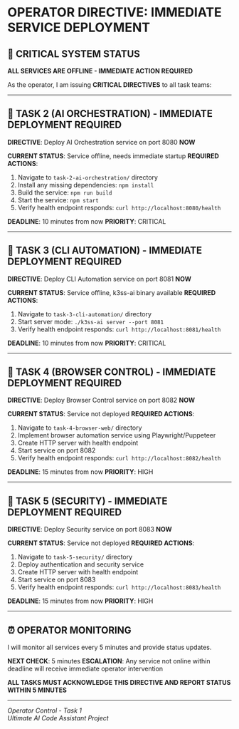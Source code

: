 # OPERATOR DIRECTIVE: IMMEDIATE SERVICE DEPLOYMENT

## 🚨 CRITICAL SYSTEM STATUS
**ALL SERVICES ARE OFFLINE - IMMEDIATE ACTION REQUIRED**

As the operator, I am issuing **CRITICAL DIRECTIVES** to all task teams:

---

## 📢 TASK 2 (AI ORCHESTRATION) - IMMEDIATE DEPLOYMENT REQUIRED

**DIRECTIVE**: Deploy AI Orchestration service on port 8080 **NOW**

**CURRENT STATUS**: Service offline, needs immediate startup
**REQUIRED ACTIONS**:
1. Navigate to `task-2-ai-orchestration/` directory
2. Install any missing dependencies: `npm install`
3. Build the service: `npm run build`
4. Start the service: `npm start`
5. Verify health endpoint responds: `curl http://localhost:8080/health`

**DEADLINE**: 10 minutes from now
**PRIORITY**: CRITICAL

---

## 📢 TASK 3 (CLI AUTOMATION) - IMMEDIATE DEPLOYMENT REQUIRED

**DIRECTIVE**: Deploy CLI Automation service on port 8081 **NOW**

**CURRENT STATUS**: Service offline, k3ss-ai binary available
**REQUIRED ACTIONS**:
1. Navigate to `task-3-cli-automation/` directory
2. Start server mode: `./k3ss-ai server --port 8081`
3. Verify health endpoint responds: `curl http://localhost:8081/health`

**DEADLINE**: 10 minutes from now
**PRIORITY**: CRITICAL

---

## 📢 TASK 4 (BROWSER CONTROL) - IMMEDIATE DEPLOYMENT REQUIRED

**DIRECTIVE**: Deploy Browser Control service on port 8082 **NOW**

**CURRENT STATUS**: Service not deployed
**REQUIRED ACTIONS**:
1. Navigate to `task-4-browser-web/` directory
2. Implement browser automation service using Playwright/Puppeteer
3. Create HTTP server with health endpoint
4. Start service on port 8082
5. Verify health endpoint responds: `curl http://localhost:8082/health`

**DEADLINE**: 15 minutes from now
**PRIORITY**: HIGH

---

## 📢 TASK 5 (SECURITY) - IMMEDIATE DEPLOYMENT REQUIRED

**DIRECTIVE**: Deploy Security service on port 8083 **NOW**

**CURRENT STATUS**: Service not deployed
**REQUIRED ACTIONS**:
1. Navigate to `task-5-security/` directory
2. Deploy authentication and security service
3. Create HTTP server with health endpoint
4. Start service on port 8083
5. Verify health endpoint responds: `curl http://localhost:8083/health`

**DEADLINE**: 15 minutes from now
**PRIORITY**: HIGH

---

## ⏰ OPERATOR MONITORING

I will monitor all services every 5 minutes and provide status updates.

**NEXT CHECK**: 5 minutes
**ESCALATION**: Any service not online within deadline will receive immediate operator intervention

**ALL TASKS MUST ACKNOWLEDGE THIS DIRECTIVE AND REPORT STATUS WITHIN 5 MINUTES**

---

*Operator Control - Task 1*  
*Ultimate AI Code Assistant Project*

